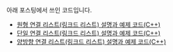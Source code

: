 아래 포스팅에서 쓰인 코드입니다.

* [원형 연결 리스트(링크드 리스트) 설명과 예제 코드(C++)](https://codechacha.com/ko/circular-linked-list-in-cpp/)
* [단일 연결 리스트(링크드 리스트) 설명과 예제 코드(C++)](https://codechacha.com/ko/singly-linked-list-in-cpp/)
* [양방향 연결 리스트(링크드 리스트) 설명과 예제 코드(C++)](https://codechacha.com/ko/doubly-linked-list-in-cpp/)

